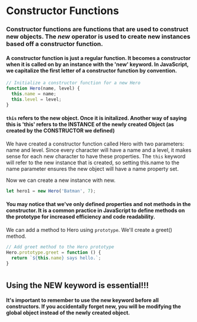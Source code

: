 # Constructor Functions

###  Constructor functions are functions that are used to construct new objects. The *new* operator is used to create new instances based off a constructor function.

#### A constructor function is just a regular function. It becomes a constructor when it is called on by an instance with the 'new' keyword. In JavaScript, we capitalize the first letter of a constructor function by convention.

```javascript
// Initialize a constructor function for a new Hero
function Hero(name, level) {
  this.name = name;
  this.level = level;
}
```

#### `this` refers to the new object. Once it is initalized. Another way of saying this is 'this' refers to the INSTANCE of the newly created Object (as created by the CONSTRUCTOR we defined)

We have created a constructor function called Hero with two parameters: name and level. Since every character will have a name and a level, it makes sense for each new character to have these properties. The `this` keyword will refer to the new instance that is created, so setting this.name to the name parameter ensures the new object will have a name property set.

Now we can create a new instance with new.
```javascript
let hero1 = new Hero('Batman', 7);
```


#### You may notice that we've only defined properties and not methods in the constructor. It is a common practice in JavaScript to define methods on the prototype for increased efficiency and code readability.

We can add a method to Hero using `prototype`. We'll create a greet() method.

```javascript
// Add greet method to the Hero prototype
Hero.prototype.greet = function () {
  return `${this.name} says hello.`;
}
```
#

## Using the NEW keyword is essential!!!

#### It's important to remember to use the new keyword before all constructors. If you accidentally forget new, you will be modifying the global object instead of the newly created object.